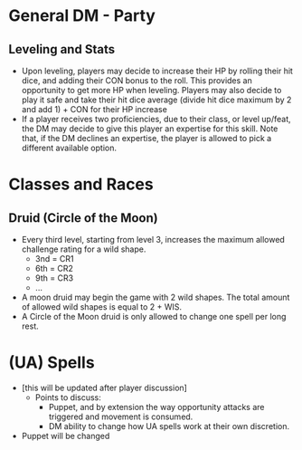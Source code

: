 # General DM - Party
## Leveling and Stats
- Upon leveling, players may decide to increase their HP by rolling their hit dice, and adding their CON bonus to the roll. This provides an opportunity to get more HP when leveling. Players may also decide to play it safe and take their hit dice average (divide hit dice maximum by 2 and add 1) + CON for their HP increase
- If a player receives two proficiencies, due to their class, or level up/feat, the DM may decide to give this player an expertise for this skill. Note that, if the DM declines an expertise, the player is allowed to pick a different available option.

# Classes and Races
## Druid (Circle of the Moon)
- Every third level, starting from level 3, increases the maximum allowed challenge rating for a wild shape.
	- 3nd = CR1
	- 6th  = CR2
	- 9th = CR3
	- ...
- A moon druid may begin the game with 2 wild shapes. The total amount of allowed wild shapes is equal to 2 + WIS.
- A Circle of the Moon druid is only allowed to change one spell per long rest.

# (UA) Spells
- [this will be updated after player discussion]
	- Points to discuss:
		- Puppet, and by extension the way opportunity attacks are triggered and movement is consumed.
		- DM ability to change how UA spells work at their own discretion.
- Puppet will be changed